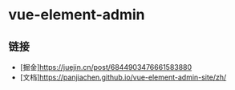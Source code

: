 # vue-element-admin

## 链接
- [掘金]https://juejin.cn/post/6844903476661583880
- [文档]https://panjiachen.github.io/vue-element-admin-site/zh/